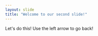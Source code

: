 ```yaml
---
layout: slide
title: "Welcome to our second slide!"
---
```

Let's do this!
Use the left arrow to go back!
